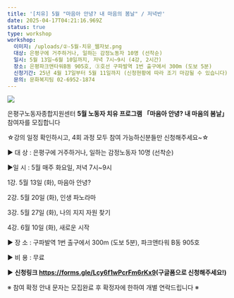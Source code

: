 ```yaml
---
title: '[치유] 5월 "마음아 안녕? 내 마음의 봄날" / 저녁반'
date: 2025-04-17T04:21:16.969Z
status: true
type: workshop
workshop:
  이미지: /uploads/②-5월-치유_웹자보.png
  대상: 은평구에 거주하거나, 일하는 감정노동자 10명 (선착순)
  일시: 5월 13일~6월 10일까지, 저녁 7시~9시 (4강, 2시간)
  장소: 은평파크앤타워B동 905호, ③호선 구파발역 1번 출구에서 300m (도보 5분)
  신청기간: 25년 4월 17일부터 5월 11일까지 (신청현황에 따라 조기 마감될 수 있습니다)
  문의: 문화복지팀 02-6952-1874
---
```

![](/uploads/②-5월-치유_웹자보.png)

은평구노동자종합지원센터 **5월 노동자 치유 프로그램 「마음아 안녕? 내 마음의 봄날」** 참여자를 모집합니다

☆강의 일정 확인하시고, 4회 과정 모두 참여 가능하신분들만 신청해주세요~☆

▶ 대 상 : 은평구에 거주하거나, 일하는 감정노동자 10명 (선착순)

▶일 시 : 5월 매주 화요일, 저녁 7시~9시

1강. 5월 13일 (화), 마음아 안녕?

2강. 5월 20일 (화), 인생 파노라마 

3강. 5월 27일 (화), 나의 지지 자원 찾기

4강. 6월 10일 (화), 새로운 시작

▶ 장 소 : 구파발역 1번 출구에서 300m (도보 5분), 파크앤타워 B동 905호

▶ 비 용 ​: 무료

​▶ **신청링크 <https://forms.gle/Lcy6f1wPcrFm6rKx9>(구글폼으로 신청해주세요!)**

※ 참여 확정 안내 문자는 모집완료 후 확정자에 한하여 개별 연락드립니다 ※